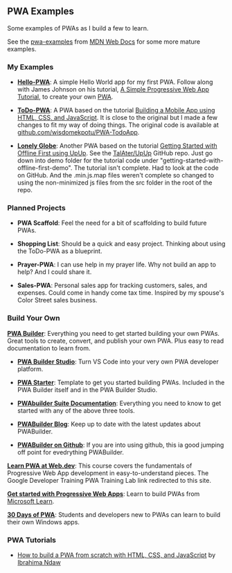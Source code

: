 
## PWA Examples
Some examples of PWAs as I build a few to learn.

See the [pwa-examples](https://github.com/mdn/pwa-examples) from [MDN Web Docs](https://github.com/mdn) for some more mature examples.


### My Examples
 - [**Hello-PWA**](hello-pwa): A simple Hello World app for my first PWA. Follow along with James Johnson on his tutorial, [A Simple Progressive Web App Tutorial](https://medium.com/james-johnson/a-simple-progressive-web-app-tutorial-f9708e5f2605), to create your own [PWA](https://github.com/jamesjohnson280/hello-pwa).
 
 - [**ToDo-PWA**](todo-pwa): A PWA based on the tutorial [Building a Mobile App using HTML, CSS, and JavaScript](https://blog.openreplay.com/building-a-mobile-app-using-html-css-and-js). It is close to the original but I made a few changes to fit my way of doing things. The original code is available at [github.com/wisdomekpotu/PWA-TodoApp](https://github.com/wisdomekpotu/PWA-TodoApp).

- [**Lonely Globe**](lonely-globe): Another PWA based on the tutorial [Getting Started with Offline First using UpUp](https://www.talater.com/upup/getting-started-with-offline-first.html). See the [TalAter/UpUp](https://github.com/TalAter/UpUp/tree/master/demo/getting-started-with-offline-first-demo) GitHub repo. Just go down into demo folder for the tutorial code under "getting-started-with-offline-first-demo". The tutorial isn't complete. Had to look at the code on GitHub. And the .min.js.map files weren't complete so changed to using the non-minimized js files from the src folder in the root of the repo.

### Planned Projects

- **PWA Scaffold**: Feel the need for a bit of scaffolding to build future PWAs.

- **Shopping List**: Should be a quick and easy project. Thinking about using the ToDo-PWA as a blueprint.

- **Prayer-PWA**: I can use help in my prayer life. Why not build an app to help? And I could share it.

- **Sales-PWA**: Personal sales app for tracking customers, sales, and expenses. Could come in handy come tax time. Inspired by my spouse's Color Street sales business.

### Build Your Own

[**PWA Builder**](https://www.pwabuilder.com/): Everything you need to get started building your own PWAs. Great tools to create, convert, and publish your own PWA. Plus easy to read documentation to learn from.

- [**PWA Builder Studio**](https://marketplace.visualstudio.com/items?itemName=PWABuilder.pwa-studio): Turn VS Code into your very own PWA developer platform.

- [**PWA Starter**](https://github.com/pwa-builder/pwa-starter): Template to get you started building PWAs. Included in the PWA Builder itself and in the PWA Builder Studio.

- [**PWAbuilder Suite Documentation**](https://docs.pwabuilder.com/#/): Everything you need to know to get started with any of the above three tools.

- [**PWABuilder Blog**](https://blog.pwabuilder.com/): Keep up to date with the latest updates about PWABuilder.

- [**PWABuilder on Github**](https://github.com/pwa-builder/PWABuilder): If you are into using github, this ia good jumping off point for evedrything PWABuilder.

[**Learn PWA at Web.dev**](https://web.dev/learn/pwa/): This course covers the fundamentals of Progressive Web App development in easy-to-understand pieces. The Google Developer Training PWA Training Lab link redirected to this site.

[**Get started with Progressive Web Apps**](https://learn.microsoft.com/en-us/microsoft-edge/progressive-web-apps-chromium/how-to/): Learn to build PWAs from [Microsoft Learn](https://learn.microsoft.com/en-us/).

[**30 Days of PWA**](https://microsoft.github.io/win-student-devs/#/30DaysOfPWA/): Students and developers new to PWAs can learn to build their own Windows apps.

### PWA Tutorials

- [How to build a PWA from scratch with HTML, CSS, and JavaScript](https://www.freecodecamp.org/news/build-a-pwa-from-scratch-with-html-css-and-javascript/) by [Ibrahima Ndaw](https://www.freecodecamp.org/news/author/ibrahima92/)
